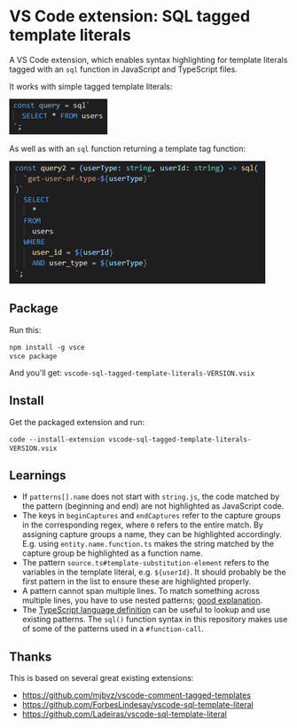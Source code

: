 # VS Code extension: SQL tagged template literals

A VS Code extension, which enables syntax highlighting for template literals tagged with an `sql` function in JavaScript and TypeScript files.

It works with simple tagged template literals:

![Code snippet of tagged template literal (sql``) highlighted as SQL](./docs/simple.png)

As well as with an `sql` function returning a template tag function:

![Code snippet of function returning template tag function (sql()``) highlighted as SQL](./docs/function-call.png)

## Package

Run this:

```
npm install -g vsce
vsce package
```

And you'll get: `vscode-sql-tagged-template-literals-VERSION.vsix`

## Install

Get the packaged extension and run:

```
code --install-extension vscode-sql-tagged-template-literals-VERSION.vsix
```

## Learnings

- If `patterns[].name` does not start with `string.js`, the code matched by the pattern (beginning and end) are not highlighted as JavaScript code.
- The keys in `beginCaptures` and `endCaptures` refer to the capture groups in the corresponding regex, where `0` refers to the entire match. By assigning capture groups a name, they can be highlighted accordingly. E.g. using `entity.name.function.ts` makes the string matched by the capture group be highlighted as a function name.
- The pattern `source.ts#template-substitution-element` refers to the variables in the template literal, e.g. `${userId}`. It should probably be the first pattern in the list to ensure these are highlighted properly.
- A pattern cannot span multiple lines. To match something across multiple lines, you have to use nested patterns; [good explanation](https://github.com/Microsoft/vscode-textmate/issues/41#issuecomment-358459018).
- The [TypeScript language definition](https://github.com/microsoft/vscode/blob/9edfff8d38d00bd87428af5b9dea7f41a7b5b4d9/extensions/typescript-basics/syntaxes/TypeScript.tmLanguage.json) can be useful to lookup and use existing patterns. The `sql()` function syntax in this repository makes use of some of the patterns used in a `#function-call`.

## Thanks

This is based on several great existing extensions:

- https://github.com/mjbvz/vscode-comment-tagged-templates
- https://github.com/ForbesLindesay/vscode-sql-template-literal
- https://github.com/Ladeiras/vscode-sql-template-literal
